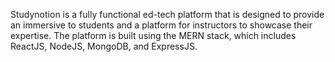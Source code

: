 Studynotion is	a fully functional ed-tech platform that is designed to provide an immersive	to students and a platform for instructors to showcase their expertise. The platform is built using the MERN stack, which includes ReactJS, NodeJS, MongoDB, and ExpressJS.
